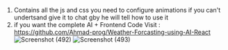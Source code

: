 1. Contains all the js and css you need to configure animations if you can't undertsand give it to chat gby he will tell how to use it
2. if you want the complete AI + Frontend Code Visit : https://github.com/Ahmad-prog/Weather-Forcasting-using-AI-React
![Screenshot (492)](https://github.com/Ahmad-prog/Weather-Animation/assets/169195086/6c87c5ae-8ac9-471f-9c31-b3fb61a52307)
![Screenshot (493)](https://github.com/Ahmad-prog/Weather-Animation/assets/169195086/acc29de6-462c-41e1-8898-69d100230f63)
